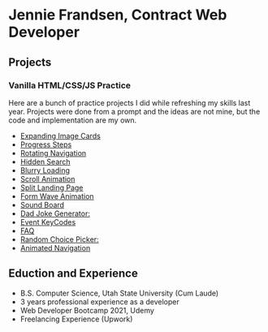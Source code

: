 # Jennie Frandsen, Contract Web Developer

## Projects
### Vanilla HTML/CSS/JS Practice
Here are a bunch of practice projects I did while refreshing my skills last year. Projects were done from a prompt and the ideas are not mine, but the code and implementation are my own.

- [Expanding Image Cards](https://devbyjen.github.io/portfolio/projects/50%20in%2050/01%20-%20Expanding%20Cards/index.html)
- [Progress Steps](https://devbyjen.github.io/portfolio/projects/50%20in%2050/02%20-%20Progress%20Steps/index.html)
- [Rotating Navigation](https://devbyjen.github.io/portfolio/projects/50%20in%2050/03%20-%20Rotating%20Navigation/index.html)
- [Hidden Search](https://devbyjen.github.io/portfolio/projects/50%20in%2050/04%20-%20Hidden%20Search/index.html)
- [Blurry Loading](https://devbyjen.github.io/portfolio/projects/50%20in%2050/05%20-%20Blurry%20Loading/index.html)
- [Scroll Animation](https://devbyjen.github.io/portfolio/projects/50%20in%2050/06%20-%20Scroll%20Animation/index.html)
- [Split Landing Page](https://devbyjen.github.io/portfolio/projects/50%20in%2050/07%20-%20Split%20Landing%20Page/index.html)
- [Form Wave Animation](https://devbyjen.github.io/portfolio/projects/50%20in%2050/08%20-%20Form%20Wave%20Animation/index.html)
- [Sound Board](https://devbyjen.github.io/portfolio/projects/50%20in%2050/09%20-%20Sound%20Board/index.html)
- [Dad Joke Generator:](https://devbyjen.github.io/portfolio/projects/50%20in%2050/10%20-%20Dad%20Joke%20Generator/index.html)
- [Event KeyCodes](https://devbyjen.github.io/portfolio/projects/50%20in%2050/11%20-%20Event%20KeyCodes/index.html)
- [FAQ](https://devbyjen.github.io/portfolio/projects/50%20in%2050/12%20-%20FAQ/index.html)
- [Random Choice Picker:](https://devbyjen.github.io/portfolio/projects/50%20in%2050/13%20-%20Random%20Choice%20Picker/index.html)
- [Animated Navigation](https://devbyjen.github.io/portfolio/projects/50%20in%2050/14%20-%20Animated%20Navigation/index.html)

## Eduction and Experience
- B.S. Computer Science, Utah State University (Cum Laude)
- 3 years professional experience as a developer
- Web Developer Bootcamp 2021, Udemy
- Freelancing Experience (Upwork)
